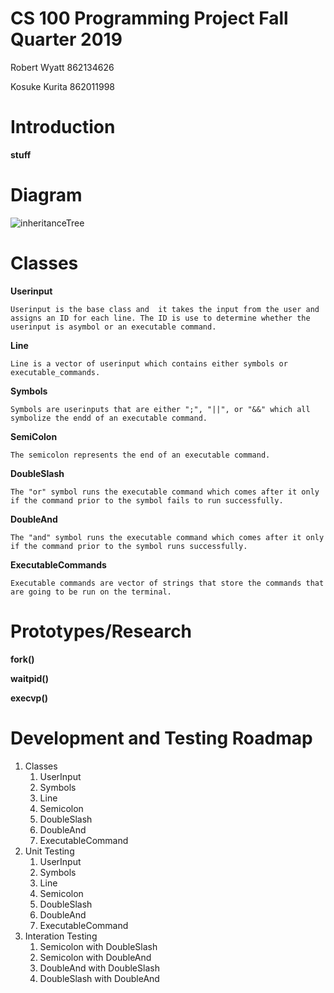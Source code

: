 # CS 100 Programming Project Fall Quarter 2019

Robert Wyatt 862134626

Kosuke Kurita 862011998

# Introduction
**stuff**

# Diagram
![inheritanceTree](https://github.com/cs100/assignment-team_robert_kosuke/blob/master/images/inheritancetree.png)

# Classes
**Userinput**

	Userinput is the base class and  it takes the input from the user and assigns an ID for each line. The ID is use to determine whether the userinput is asymbol or an executable command.

**Line**

	Line is a vector of userinput which contains either symbols or executable_commands.

**Symbols**

	Symbols are userinputs that are either ";", "||", or "&&" which all symbolize the endd of an executable command.

**SemiColon**

	The semicolon represents the end of an executable command.

**DoubleSlash**

	The "or" symbol runs the executable command which comes after it only if the command prior to the symbol fails to run successfully.

**DoubleAnd**

	The "and" symbol runs the executable command which comes after it only if the command prior to the symbol runs successfully.

**ExecutableCommands**

	Executable commands are vector of strings that store the commands that are going to be run on the terminal.


# Prototypes/Research
**fork()**

**waitpid()**

**execvp()**

# Development and Testing Roadmap
1. Classes
	1. UserInput
	2. Symbols
	3. Line
	4. Semicolon
	5. DoubleSlash
	6. DoubleAnd
	7. ExecutableCommand 
2. Unit Testing
	1. UserInput
	2. Symbols
	3. Line
	4. Semicolon
	5. DoubleSlash
	6. DoubleAnd
	7. ExecutableCommand
3. Interation Testing
	1. Semicolon with DoubleSlash
	2. Semicolon with DoubleAnd
	3. DoubleAnd with DoubleSlash
	4. DoubleSlash with DoubleAnd
